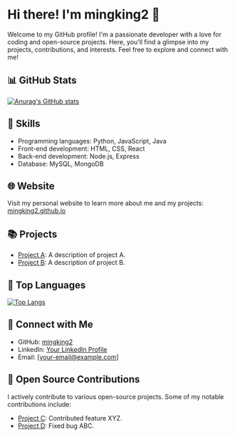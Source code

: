 # Hi there! I'm mingking2 👋


Welcome to my GitHub profile! I'm a passionate developer with a love for coding and open-source projects. Here, you'll find a glimpse into my projects, contributions, and interests. Feel free to explore and connect with me!

## 📊 GitHub Stats

[![Anurag's GitHub stats](https://github-readme-stats.vercel.app/api?username=mingking2)](https://github.com/anuraghazra/github-readme-stats)

## 💼 Skills

- Programming languages: Python, JavaScript, Java
- Front-end development: HTML, CSS, React
- Back-end development: Node.js, Express
- Database: MySQL, MongoDB

## 🌐 Website

Visit my personal website to learn more about me and my projects: [mingking2.github.io](https://mingking2.github.io)

## 📚 Projects

- [Project A](https://github.com/mingking2/project-a): A description of project A.
- [Project B](https://github.com/mingking2/project-b): A description of project B.

## 🌟 Top Languages

[![Top Langs](https://github-readme-stats.vercel.app/api/top-langs/?username=mingking2&layout=donut)](https://github.com/anuraghazra/github-readme-stats)

## 🔗 Connect with Me

- GitHub: [mingking2](https://github.com/mingking2)
- LinkedIn: [Your LinkedIn Profile](https://www.linkedin.com/in/your-profile)
- Email: [your-email@example.com]

## 🚀 Open Source Contributions

I actively contribute to various open-source projects. Some of my notable contributions include:

- [Project C](https://github.com/opensource/project-c): Contributed feature XYZ.
- [Project D](https://github.com/opensource/project-d): Fixed bug ABC.

